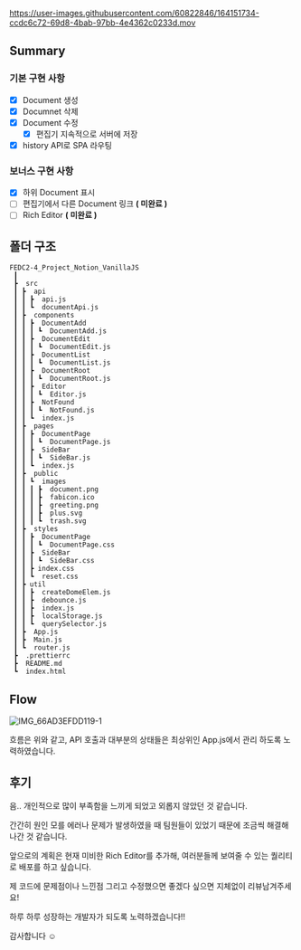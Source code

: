 https://user-images.githubusercontent.com/60822846/164151734-ccdc6c72-69d8-4bab-97bb-4e4362c0233d.mov

## Summary

### 기본 구현 사항

- [x] Document 생성
- [x] Documnet 삭제
- [x] Document 수정
  - [x] 편집기 지속적으로 서버에 저장
- [x] history API로 SPA 라우팅

### 보너스 구현 사항

- [x] 하위 Document 표시
- [ ] 편집기에서 다른 Document 링크 **( 미완료 )**
- [ ] Rich Editor **( 미완료 )**

## 폴더 구조

```
FEDC2-4_Project_Notion_VanillaJS
 ┃
 ┣  src
 ┃ ┣  api
 ┃ ┃ ┣  api.js
 ┃ ┃ ┗  documentApi.js
 ┃ ┣  components
 ┃ ┃ ┣  DocumentAdd
 ┃ ┃ ┃ ┗  DocumentAdd.js
 ┃ ┃ ┣  DocumentEdit
 ┃ ┃ ┃ ┗  DocumentEdit.js
 ┃ ┃ ┣  DocumentList
 ┃ ┃ ┃ ┗  DocumentList.js
 ┃ ┃ ┣  DocumentRoot
 ┃ ┃ ┃ ┗  DocumentRoot.js
 ┃ ┃ ┣  Editor
 ┃ ┃ ┃ ┗  Editor.js
 ┃ ┃ ┣  NotFound
 ┃ ┃ ┃ ┗  NotFound.js
 ┃ ┃ ┗  index.js
 ┃ ┣  pages
 ┃ ┃ ┣  DocumentPage
 ┃ ┃ ┃ ┗  DocumentPage.js
 ┃ ┃ ┣  SideBar
 ┃ ┃ ┃ ┗  SideBar.js
 ┃ ┃ ┗  index.js
 ┃ ┣  public
 ┃ ┃ ┗  images
 ┃ ┃ ┃ ┣  document.png
 ┃ ┃ ┃ ┣  fabicon.ico
 ┃ ┃ ┃ ┣  greeting.png
 ┃ ┃ ┃ ┣  plus.svg
 ┃ ┃ ┃ ┗  trash.svg
 ┃ ┣  styles
 ┃ ┃ ┣  DocumentPage
 ┃ ┃ ┃ ┗  DocumentPage.css
 ┃ ┃ ┣  SideBar
 ┃ ┃ ┃ ┗  SideBar.css
 ┃ ┃ ┣ index.css
 ┃ ┃ ┗  reset.css
 ┃ ┣ util
 ┃ ┃ ┣  createDomeElem.js
 ┃ ┃ ┣  debounce.js
 ┃ ┃ ┣  index.js
 ┃ ┃ ┣  localStorage.js
 ┃ ┃ ┗  querySelector.js
 ┃ ┣  App.js
 ┃ ┣  Main.js
 ┃ ┗  router.js
 ┣  .prettierrc
 ┣  README.md
 ┗  index.html
```

## Flow

![IMG_66AD3EFDD119-1](https://user-images.githubusercontent.com/60822846/164153083-54d30f39-b5fc-4a6b-b6dd-fe27a180f26e.JPEG)

흐름은 위와 같고, API 호출과 대부분의 상태들은 최상위인 App.js에서 관리 하도록 노력하였습니다.

## 후기

음.. 개인적으로 많이 부족함을 느끼게 되었고 외롭지 않았던 것 같습니다.

간간히 원인 모를 에러나 문제가 발생하였을 때 팀원들이 있었기 때문에 조금씩 해결해 나간 것 같습니다.

앞으로의 계획은 현재 미비한 Rich Editor를 추가해, 여러분들께 보여줄 수 있는 퀄리티로 배포를 하고 싶습니다.

제 코드에 문제점이나 느낀점 그리고 수정했으면 좋겠다 싶으면 지체없이 리뷰남겨주세요!

하루 하루 성장하는 개발자가 되도록 노력하겠습니다!!

감사합니다 ☺️
